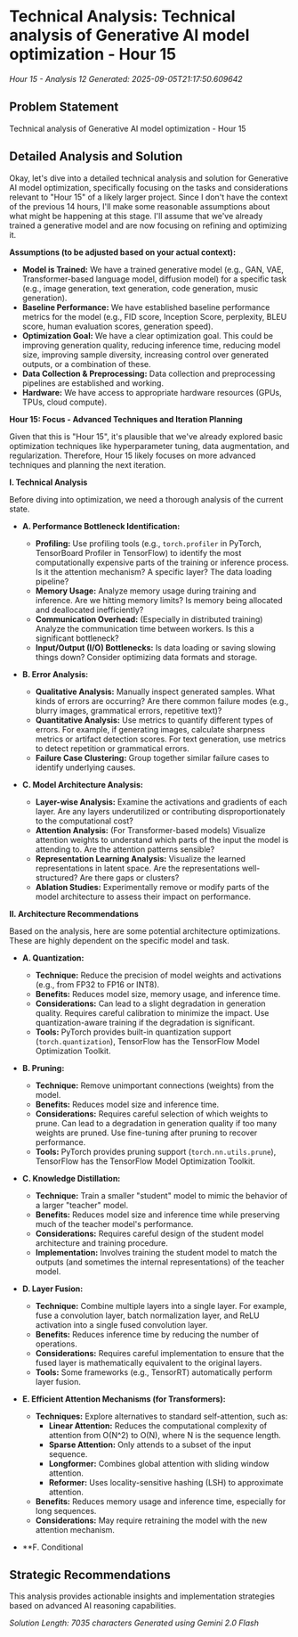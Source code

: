 # Technical Analysis: Technical analysis of Generative AI model optimization - Hour 15
*Hour 15 - Analysis 12*
*Generated: 2025-09-05T21:17:50.609642*

## Problem Statement
Technical analysis of Generative AI model optimization - Hour 15

## Detailed Analysis and Solution
Okay, let's dive into a detailed technical analysis and solution for Generative AI model optimization, specifically focusing on the tasks and considerations relevant to "Hour 15" of a likely larger project.  Since I don't have the context of the previous 14 hours, I'll make some reasonable assumptions about what might be happening at this stage. I'll assume that we've already trained a generative model and are now focusing on refining and optimizing it.

**Assumptions (to be adjusted based on your actual context):**

*   **Model is Trained:**  We have a trained generative model (e.g., GAN, VAE, Transformer-based language model, diffusion model) for a specific task (e.g., image generation, text generation, code generation, music generation).
*   **Baseline Performance:** We have established baseline performance metrics for the model (e.g., FID score, Inception Score, perplexity, BLEU score, human evaluation scores, generation speed).
*   **Optimization Goal:**  We have a clear optimization goal. This could be improving generation quality, reducing inference time, reducing model size, improving sample diversity, increasing control over generated outputs, or a combination of these.
*   **Data Collection & Preprocessing:** Data collection and preprocessing pipelines are established and working.
*   **Hardware:**  We have access to appropriate hardware resources (GPUs, TPUs, cloud compute).

**Hour 15:  Focus - Advanced Techniques and Iteration Planning**

Given that this is "Hour 15", it's plausible that we've already explored basic optimization techniques like hyperparameter tuning, data augmentation, and regularization. Therefore, Hour 15 likely focuses on more advanced techniques and planning the next iteration.

**I. Technical Analysis**

Before diving into optimization, we need a thorough analysis of the current state.

*   **A. Performance Bottleneck Identification:**
    *   **Profiling:**  Use profiling tools (e.g., `torch.profiler` in PyTorch, TensorBoard Profiler in TensorFlow) to identify the most computationally expensive parts of the training or inference process.  Is it the attention mechanism?  A specific layer?  The data loading pipeline?
    *   **Memory Usage:**  Analyze memory usage during training and inference.  Are we hitting memory limits?  Is memory being allocated and deallocated inefficiently?
    *   **Communication Overhead:** (Especially in distributed training) Analyze the communication time between workers. Is this a significant bottleneck?
    *   **Input/Output (I/O) Bottlenecks:**  Is data loading or saving slowing things down?  Consider optimizing data formats and storage.

*   **B. Error Analysis:**
    *   **Qualitative Analysis:**  Manually inspect generated samples.  What kinds of errors are occurring?  Are there common failure modes (e.g., blurry images, grammatical errors, repetitive text)?
    *   **Quantitative Analysis:**  Use metrics to quantify different types of errors.  For example, if generating images, calculate sharpness metrics or artifact detection scores.  For text generation, use metrics to detect repetition or grammatical errors.
    *   **Failure Case Clustering:**  Group together similar failure cases to identify underlying causes.

*   **C. Model Architecture Analysis:**
    *   **Layer-wise Analysis:**  Examine the activations and gradients of each layer. Are any layers underutilized or contributing disproportionately to the computational cost?
    *   **Attention Analysis:** (For Transformer-based models) Visualize attention weights to understand which parts of the input the model is attending to.  Are the attention patterns sensible?
    *   **Representation Learning Analysis:**  Visualize the learned representations in latent space.  Are the representations well-structured?  Are there gaps or clusters?
    *   **Ablation Studies:**  Experimentally remove or modify parts of the model architecture to assess their impact on performance.

**II. Architecture Recommendations**

Based on the analysis, here are some potential architecture optimizations.  These are highly dependent on the specific model and task.

*   **A. Quantization:**
    *   **Technique:** Reduce the precision of model weights and activations (e.g., from FP32 to FP16 or INT8).
    *   **Benefits:** Reduces model size, memory usage, and inference time.
    *   **Considerations:** Can lead to a slight degradation in generation quality.  Requires careful calibration to minimize the impact.  Use quantization-aware training if the degradation is significant.
    *   **Tools:** PyTorch provides built-in quantization support (`torch.quantization`), TensorFlow has the TensorFlow Model Optimization Toolkit.

*   **B. Pruning:**
    *   **Technique:** Remove unimportant connections (weights) from the model.
    *   **Benefits:** Reduces model size and inference time.
    *   **Considerations:** Requires careful selection of which weights to prune.  Can lead to a degradation in generation quality if too many weights are pruned.  Use fine-tuning after pruning to recover performance.
    *   **Tools:** PyTorch provides pruning support (`torch.nn.utils.prune`), TensorFlow has the TensorFlow Model Optimization Toolkit.

*   **C. Knowledge Distillation:**
    *   **Technique:** Train a smaller "student" model to mimic the behavior of a larger "teacher" model.
    *   **Benefits:** Reduces model size and inference time while preserving much of the teacher model's performance.
    *   **Considerations:** Requires careful design of the student model architecture and training procedure.
    *   **Implementation:**  Involves training the student model to match the outputs (and sometimes the internal representations) of the teacher model.

*   **D. Layer Fusion:**
    *   **Technique:** Combine multiple layers into a single layer.  For example, fuse a convolution layer, batch normalization layer, and ReLU activation into a single fused convolution layer.
    *   **Benefits:** Reduces inference time by reducing the number of operations.
    *   **Considerations:** Requires careful implementation to ensure that the fused layer is mathematically equivalent to the original layers.
    *   **Tools:**  Some frameworks (e.g., TensorRT) automatically perform layer fusion.

*   **E. Efficient Attention Mechanisms (for Transformers):**
    *   **Techniques:** Explore alternatives to standard self-attention, such as:
        *   **Linear Attention:** Reduces the computational complexity of attention from O(N^2) to O(N), where N is the sequence length.
        *   **Sparse Attention:**  Only attends to a subset of the input sequence.
        *   **Longformer:**  Combines global attention with sliding window attention.
        *   **Reformer:**  Uses locality-sensitive hashing (LSH) to approximate attention.
    *   **Benefits:** Reduces memory usage and inference time, especially for long sequences.
    *   **Considerations:**  May require retraining the model with the new attention mechanism.

*   **F. Conditional

## Strategic Recommendations
This analysis provides actionable insights and implementation strategies
based on advanced AI reasoning capabilities.

*Solution Length: 7035 characters*
*Generated using Gemini 2.0 Flash*
